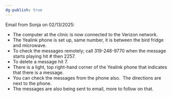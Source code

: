 ```yaml
---
dg-publish: true
---
```


Email from Sonja on 02/13/2025:
- The computer at the clinic is now connected to the Verizon network.
- The Yealink phone is set up, same number, it is between the bird fridge and microwave.
- To check the messages remotely; call 319-248-9770 when the message starts playing hit # then 2257.
- To delete a message hit 7.  
- There is a light, top right-hand corner of the Yealink phone that indicates that there is a message.  
- You can check the messages from the phone also.  The directions are next to the phone.  
- The messages are also being sent to email, more to follow on that.